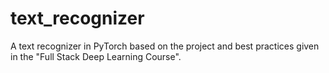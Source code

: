 # text_recognizer
A text recognizer in PyTorch based on the project and best practices given in the "Full Stack Deep Learning Course".

